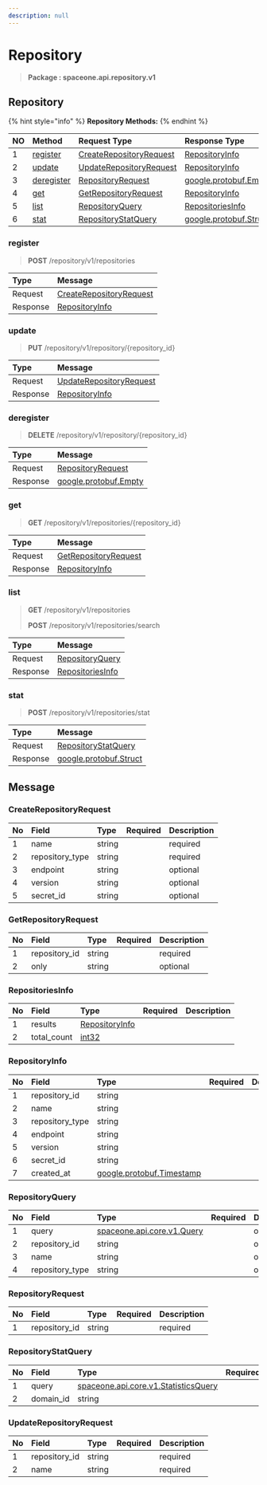 ```yaml
---
description: null
---
```


# Repository

> **Package : spaceone.api.repository.v1**

## Repository

{% hint style="info" %}
**Repository Methods:**
{% endhint %}

| NO | Method | Request Type | Response Type | Description |
| :--- | :--- | :--- | :--- | :--- |
| 1 | [register](../../../v0.9.0-5/repository/v1/repository.md#register) | [CreateRepositoryRequest](../../../v0.9.0-5/repository/v1/repository.md#createrepositoryrequest) | [RepositoryInfo](../../../v0.9.0-5/repository/v1/repository.md#repositoryinfo) |  |
| 2 | [update](../../../v0.9.0-5/repository/v1/repository.md#update) | [UpdateRepositoryRequest](../../../v0.9.0-5/repository/v1/repository.md#updaterepositoryrequest) | [RepositoryInfo](../../../v0.9.0-5/repository/v1/repository.md#repositoryinfo) |  |
| 3 | [deregister](../../../v0.9.0-5/repository/v1/repository.md#deregister) | [RepositoryRequest](../../../v0.9.0-5/repository/v1/repository.md#repositoryrequest) | [google.protobuf.Empty](https://github.com/protocolbuffers/protobuf/blob/master/src/google/protobuf/empty.proto) |  |
| 4 | [get](../../../v0.9.0-5/repository/v1/repository.md#get) | [GetRepositoryRequest](../../../v0.9.0-5/repository/v1/repository.md#getrepositoryrequest) | [RepositoryInfo](../../../v0.9.0-5/repository/v1/repository.md#repositoryinfo) |  |
| 5 | [list](../../../v0.9.0-5/repository/v1/repository.md#list) | [RepositoryQuery](../../../v0.9.0-5/repository/v1/repository.md#repositoryquery) | [RepositoriesInfo](../../../v0.9.0-5/repository/v1/repository.md#repositoriesinfo) |  |
| 6 | [stat](../../../v0.9.0-5/repository/v1/repository.md#stat) | [RepositoryStatQuery](../../../v0.9.0-5/repository/v1/repository.md#repositorystatquery) | [google.protobuf.Struct](https://github.com/protocolbuffers/protobuf/blob/master/src/google/protobuf/struct.proto) |  |

### register

> **POST** /repository/v1/repositories

| Type | Message |
| :--- | :--- |
| Request | [CreateRepositoryRequest](../../../v0.9.0-5/repository/v1/repository.md#createrepositoryrequest) |
| Response | [RepositoryInfo](../../../v0.9.0-5/repository/v1/repository.md#repositoryinfo) |

### update

> **PUT** /repository/v1/repository/{repository\_id}

| Type | Message |
| :--- | :--- |
| Request | [UpdateRepositoryRequest](../../../v0.9.0-5/repository/v1/repository.md#updaterepositoryrequest) |
| Response | [RepositoryInfo](../../../v0.9.0-5/repository/v1/repository.md#repositoryinfo) |

### deregister

> **DELETE** /repository/v1/repository/{repository\_id}

| Type | Message |
| :--- | :--- |
| Request | [RepositoryRequest](../../../v0.9.0-5/repository/v1/repository.md#repositoryrequest) |
| Response | [google.protobuf.Empty](https://github.com/protocolbuffers/protobuf/blob/master/src/google/protobuf/empty.proto) |

### get

> **GET** /repository/v1/repositories/{repository\_id}

| Type | Message |
| :--- | :--- |
| Request | [GetRepositoryRequest](../../../v0.9.0-5/repository/v1/repository.md#getrepositoryrequest) |
| Response | [RepositoryInfo](../../../v0.9.0-5/repository/v1/repository.md#repositoryinfo) |

### list

> **GET** /repository/v1/repositories
>
> **POST** /repository/v1/repositories/search

| Type | Message |
| :--- | :--- |
| Request | [RepositoryQuery](../../../v0.9.0-5/repository/v1/repository.md#repositoryquery) |
| Response | [RepositoriesInfo](../../../v0.9.0-5/repository/v1/repository.md#repositoriesinfo) |

### stat

> **POST** /repository/v1/repositories/stat

| Type | Message |
| :--- | :--- |
| Request | [RepositoryStatQuery](../../../v0.9.0-5/repository/v1/repository.md#repositorystatquery) |
| Response | [google.protobuf.Struct](https://github.com/protocolbuffers/protobuf/blob/master/src/google/protobuf/struct.proto) |

## Message

### CreateRepositoryRequest

| No | Field | Type | Required | Description |
| :--- | :--- | :--- | :--- | :--- |
| 1 | name | string |  | required |
| 2 | repository\_type | string |  | required |
| 3 | endpoint | string |  | optional |
| 4 | version | string |  | optional |
| 5 | secret\_id | string |  | optional |

### GetRepositoryRequest

| No | Field | Type | Required | Description |
| :--- | :--- | :--- | :--- | :--- |
| 1 | repository\_id | string |  | required |
| 2 | only | string |  | optional |

### RepositoriesInfo

| No | Field | Type | Required | Description |
| :--- | :--- | :--- | :--- | :--- |
| 1 | results | [RepositoryInfo](../../../v0.9.0-5/repository/v1/repository.md#repositoryinfo) |  |  |
| 2 | total\_count | [int32](https://github.com/protocolbuffers/protobuf/blob/master/src/google/protobuf/type.proto) |  |  |

### RepositoryInfo

| No | Field | Type | Required | Description |
| :--- | :--- | :--- | :--- | :--- |
| 1 | repository\_id | string |  |  |
| 2 | name | string |  |  |
| 3 | repository\_type | string |  |  |
| 4 | endpoint | string |  |  |
| 5 | version | string |  |  |
| 6 | secret\_id | string |  |  |
| 7 | created\_at | [google.protobuf.Timestamp](https://github.com/protocolbuffers/protobuf/blob/master/src/google/protobuf/timestamp.proto) |  |  |

### RepositoryQuery

| No | Field | Type | Required | Description |
| :--- | :--- | :--- | :--- | :--- |
| 1 | query | [spaceone.api.core.v1.Query](https://spaceone-dev.gitbook.io/api-reference/common-v1/search-query) |  | optional |
| 2 | repository\_id | string |  | optional |
| 3 | name | string |  | optional |
| 4 | repository\_type | string |  | optional |

### RepositoryRequest

| No | Field | Type | Required | Description |
| :--- | :--- | :--- | :--- | :--- |
| 1 | repository\_id | string |  | required |

### RepositoryStatQuery

| No | Field | Type | Required | Description |
| :--- | :--- | :--- | :--- | :--- |
| 1 | query | [spaceone.api.core.v1.StatisticsQuery](https://spaceone-dev.gitbook.io/api-reference/common-v1/statistics-query) |  | required |
| 2 | domain\_id | string |  | required |

### UpdateRepositoryRequest

| No | Field | Type | Required | Description |
| :--- | :--- | :--- | :--- | :--- |
| 1 | repository\_id | string |  | required |
| 2 | name | string |  | required |

